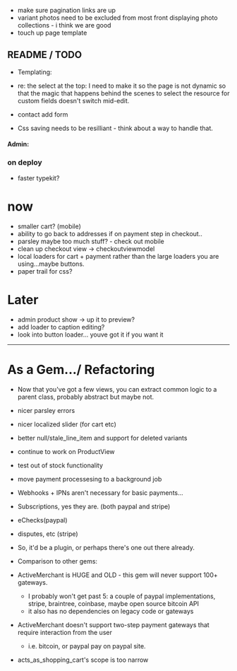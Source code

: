 - make sure pagination links are up
- variant photos need to be excluded from most front displaying photo collections - i think we are good
- touch up page template 


## README / TODO


- Templating:

- re: the select at the top: I need to make it so the page is not dynamic so that the magic that happens behind the scenes to
  select the resource for custom fields doesn't switch mid-edit. 

- contact add form

- Css saving needs to be resilliant - think about a way to handle that.

#### Admin:


### on deploy
- faster typekit?

# now
- smaller cart? (mobile)
- ability to go back to addresses if on payment step in checkout..
- parsley maybe too much stuff? - check out mobile
- clean up checkout view -> checkoutviewmodel
- local loaders for cart + payment rather than the large loaders you are using...maybe buttons.
- paper trail for css?


# Later
- admin product show -> up it to preview?
- add loader to caption editing?
- look into button loader... youve got it if you want it

---


# As a Gem.../ Refactoring
- Now that you've got a few views, you can extract common logic to a parent class, probably abstract but maybe not.
- nicer parsley errors
- nicer localized slider (for cart etc)
- better null/stale_line_item and support for deleted variants
- continue to work on ProductView
- test out of stock functionality
- move payment processesing to a background job 

- Webhooks + IPNs aren't necessary for basic payments...
 - Subscriptions, yes they are. (both paypal and stripe)
 - eChecks(paypal)
 - disputes, etc (stripe)
 - So, it'd be a plugin, or perhaps there's one out there already. 
 
- Comparison to other gems:
 - ActiveMerchant is HUGE and OLD - this gem will never support 100+ gateways.  
   - I probably won't get past 5: a couple of paypal implementations, stripe, braintree, coinbase, maybe open source bitcoin API
   - it also has no dependencies on legacy code or gateways
 - ActiveMerchant doesn't support two-step payment gateways that require interaction from the user
   - i.e. bitcoin, or paypal pay on paypal site.

 - acts_as_shopping_cart's scope is too narrow